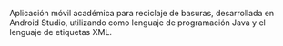 Aplicación móvil académica para reciclaje de basuras, desarrollada en Android Studio, utilizando como lenguaje de programación Java y el lenguaje de etiquetas XML.
